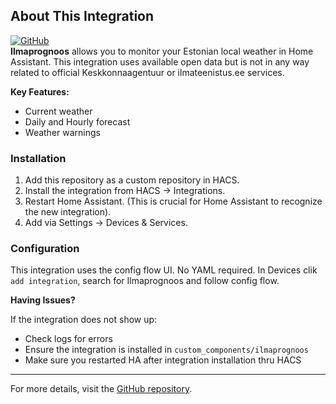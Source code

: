 ## About This Integration
[![GitHub](https://img.shields.io/github/license/catdogmaus/ilmaprognoos?color=green)](https://github.com/catdogmaus/ilmaprognoos/blob/main/LICENSE)  
**Ilmaprognoos** allows you to monitor your Estonian local weather in Home Assistant.
This integration uses available open data but is not in any way related to official Keskkonnaagentuur or ilmateenistus.ee services.

**Key Features:**

*   Current weather
*   Daily and Hourly forecast
*   Weather warnings

### Installation

1. Add this repository as a custom repository in HACS.
2. Install the integration from HACS → Integrations.
3. Restart Home Assistant. (This is crucial for Home Assistant to recognize the new integration).
4. Add via Settings → Devices & Services. 

### Configuration

This integration uses the config flow UI. No YAML required.
In Devices clik `add integration`, search for Ilmaprognoos and follow config flow.

**Having Issues?**

If the integration does not show up:
- Check logs for errors 
- Ensure the integration is installed in `custom_components/ilmaprognoos`
- Make sure you restarted HA after integration installation thru HACS

---

For more details, visit the [GitHub repository](https://github.com/catdogmaus/ilmaprognoos).
